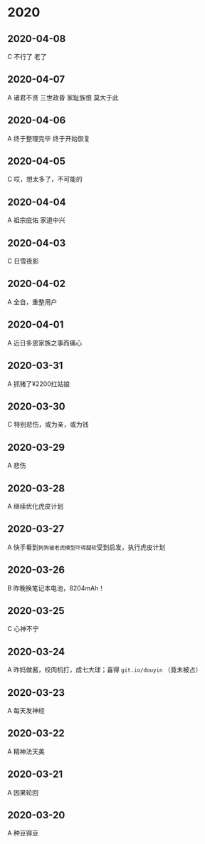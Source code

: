 # 2020

## 2020-04-08
C 不行了 老了

## 2020-04-07
A 诸君不贤 三世政昏 家耻族恨 莫大于此

## 2020-04-06
A 终于整理完毕 终于开始恢复

## 2020-04-05
C 哎，想太多了，不可能的

## 2020-04-04
A 祖宗庇佑 家道中兴

## 2020-04-03
C 日雪夜影

## 2020-04-02
A 全自，重整用户

## 2020-04-01
A 近日多思家族之事而痛心

## 2020-03-31
A 抓猪了¥2200红姑娘

## 2020-03-30
C 特别悲伤，或为亲，或为钱

## 2020-03-29
A 悲伤

## 2020-03-28
A 继续优化虎皮计划

## 2020-03-27
A 快手看到`狗狗被老虎模型吓得腿软`受到启发，执行虎皮计划

## 2020-03-26
B 昨晚换笔记本电池，8204mAh！

## 2020-03-25
C 心神不宁

## 2020-03-24
A 昨妈做酱，绞肉机打，成七大球；喜得 `git.io/douyin` （竟未被占）

## 2020-03-23
A 每天发神经

## 2020-03-22
A 精神法天美

## 2020-03-21
A 因果轮回

## 2020-03-20
A 种豆得豆